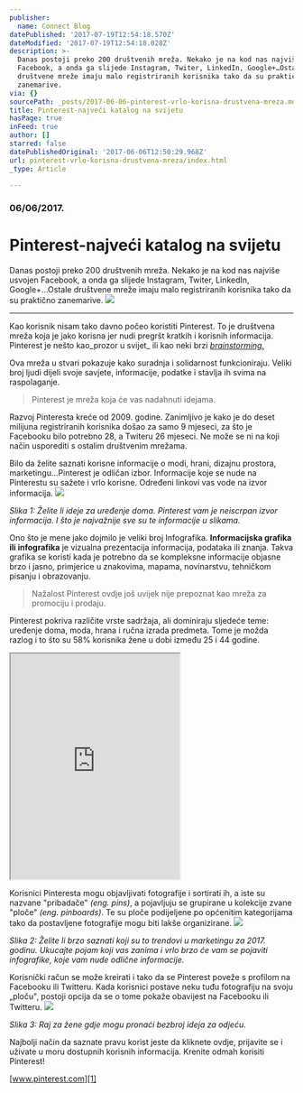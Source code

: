 ```yaml
---
publisher:
  name: Connect Blog
datePublished: '2017-07-19T12:54:18.570Z'
dateModified: '2017-07-19T12:54:18.028Z'
description: >-
  Danas postoji preko 200 društvenih mreža. Nekako je na kod nas najviše usvojen
  Facebook, a onda ga slijede Instagram, Twiter, LinkedIn, Google+…Ostale
  društvene mreže imaju malo registriranih korisnika tako da su praktično
  zanemarive.
via: {}
sourcePath: _posts/2017-06-06-pinterest-vrlo-korisna-drustvena-mreza.md
title: Pinterest-najveći katalog na svijetu
hasPage: true
inFeed: true
author: []
starred: false
datePublishedOriginal: '2017-06-06T12:50:29.968Z'
url: pinterest-vrlo-korisna-drustvena-mreza/index.html
_type: Article

---
```

### 06/06/2017\.

# Pinterest-najveći katalog na svijetu

Danas postoji preko 200 društvenih mreža. Nekako je na kod nas najviše usvojen Facebook, a onda ga slijede Instagram, Twiter, LinkedIn, Google+...Ostale društvene mreže imaju malo registriranih korisnika tako da su praktično zanemarive.
![](https://the-grid-user-content.s3-us-west-2.amazonaws.com/08829112-59c6-4c21-97ab-34f57d622239.png)

---

Kao korisnik nisam tako davno počeo koristiti Pinterest. To je društvena mreža koja je jako korisna jer nudi pregršt kratkih i korisnih informacija. Pinterest je nešto kao_prozor u svijet_ ili kao neki brzi _[brainstorming.][0]_

Ova mreža u stvari pokazuje kako suradnja i solidarnost funkcioniraju. Veliki broj ljudi dijeli svoje savjete, informacije, podatke i stavlja ih svima na raspolaganje.

> Pinterest je mreža koja će vas nadahnuti idejama.

Razvoj Pinteresta kreće od 2009\. godine. Zanimljivo je kako je do deset milijuna registriranih korisnika došao za samo 9 mjeseci, za što je Facebooku bilo potrebno 28, a Twiteru 26 mjeseci. Ne može se ni na koji način usporediti s ostalim društvenim mrežama.

Bilo da želite saznati korisne informacije o modi, hrani, dizajnu prostora, marketingu...Pinterest je odličan izbor. Informacije koje se nude na Pinterestu su sažete i vrlo korisne. Određeni linkovi vas vode na izvor informacija.
![](https://the-grid-user-content.s3-us-west-2.amazonaws.com/e9cdca90-525f-48b1-bac2-44ba1f32f9a4.png)

_Slika 1: Želite li ideje za uređenje doma. Pinterest vam je neiscrpan izvor informacija. I što je najvažnije sve su te informacije u slikama._

Ono što je mene jako dojmilo je veliki broj Infografika. **Informacijska grafika ili infografika** je vizualna prezentacija informacija, podataka ili znanja. Takva grafika se koristi kada je potrebno da se kompleksne informacije objasne brzo i jasno, primjerice u znakovima, mapama, novinarstvu, tehničkom pisanju i obrazovanju.

> Nažalost Pinterest ovdje još uvijek nije prepoznat kao mreža za promociju i prodaju. 

Pinterest pokriva različite vrste sadržaja, ali dominiraju sljedeće teme: uređenje doma, moda, hrana i ručna izrada predmeta. Tome je možda razlog i to što su 58% korisnika žene u dobi između 25 i 44 godine.

<iframe src="https://the-grid.github.io/ed-userhtml/?g=eJwlzUEOwiAQAMCvkH1AaWPagyn9gDHGk-cCWyGCmGXJpr-v0Q_MzHGjNaOS6DkYGKceVMD4DGzgNIygKjkDgflTz1qLSLeXxs1i50rWmC16Pdxf15t_9JfdgfpxtpBHMvDF1pSKbC2l6gjxvcz6Py4Hvsopng" height="400" style=""></iframe>

Korisnici Pinteresta mogu objavljivati fotografije i sortirati ih, a iste su nazvane "pribadače" _(eng. pins)_, a pojavljuju se grupirane u kolekcije zvane "ploče" _(eng. pinboards)_. Te su ploče podijeljene po općenitim kategorijama tako da postavljene fotografije mogu biti lakše organizirane.
![](https://the-grid-user-content.s3-us-west-2.amazonaws.com/f92238c7-6917-46ac-94bd-50abde9a4276.png)

_Slika 2: Želite li brzo saznati koji su to trendovi u marketingu za 2017\. godinu. Ukucajte pojam koji vas zanima i vrlo brzo će vam se pojaviti infografike, koje vam nude odlične informacije._

Korisnički račun se može kreirati i tako da se Pinterest poveže s profilom na Facebooku ili Twitteru. Kada korisnici postave neku tuđu fotografiju na svoju „ploču", postoji opcija da se o tome pokaže obavijest na Facebooku ili Twitteru.
![](https://the-grid-user-content.s3-us-west-2.amazonaws.com/44efd7e1-89bb-4727-97c5-d31a95dac1d8.png)

_Slika 3: Raj za žene gdje mogu pronaći bezbroj ideja za odjeću._

Najbolji način da saznate pravu korist jeste da kliknete ovdje, prijavite se i uživate u moru dostupnih korisnih informacija. Krenite odmah korisiti Pinterest!

[www.pinterest.com][1]

[0]: https://hr.wikipedia.org/wiki/Oluja_mozgova
[1]: https://www.pinterest.com/